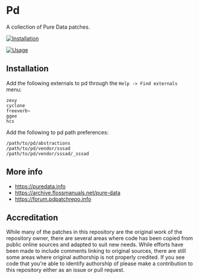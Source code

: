 # Pd

A collection of Pure Data patches.

[![Installation](https://img.youtube.com/vi/veiZAdVDrLU/0.jpg)](https://www.youtube.com/watch?v=veiZAdVDrLU)

[![Usage](https://img.youtube.com/vi/PjAbhiXb9HA/0.jpg)](https://www.youtube.com/watch?v=PjAbhiXb9HA)

## Installation

Add the following externals to pd through the `Help -> Find externals` menu:

```
zexy
cyclone
freeverb~
ggee
hcs
```

Add the following to pd path preferences:

```
/path/to/pd/abstractions
/path/to/pd/vendor/sssad
/path/to/pd/vendor/sssad/_sssad
```

## More info

 * https://puredata.info
 * https://archive.flossmanuals.net/pure-data
 * https://forum.pdpatchrepo.info

## Accreditation

While many of the patches in this repository are the original work of the
repository owner, there are several areas where code has been copied from
public online sources and adapted to suit new needs. While efforts have been
made to include comments linking to original sources, there are still some
areas where original authorship is not properly credited. If you see code that
you're able to identify authorship of please make a contribution to this
repository either as an issue or pull request.
